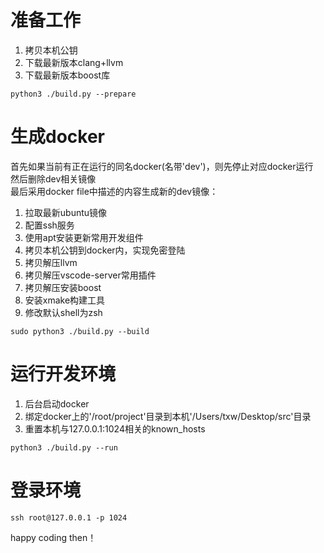 
# 准备工作
1. 拷贝本机公钥
2. 下载最新版本clang+llvm
3. 下载最新版本boost库
```shell
python3 ./build.py --prepare
```
# 生成docker
首先如果当前有正在运行的同名docker(名带'dev')，则先停止对应docker运行  
然后删除dev相关镜像  
最后采用docker file中描述的内容生成新的dev镜像：
1. 拉取最新ubuntu镜像
2. 配置ssh服务
3. 使用apt安装更新常用开发组件
4. 拷贝本机公钥到docker内，实现免密登陆
5. 拷贝解压llvm
6. 拷贝解压vscode-server常用插件
7. 拷贝解压安装boost
8. 安装xmake构建工具
9. 修改默认shell为zsh
```shell
sudo python3 ./build.py --build
```
# 运行开发环境
1. 后台启动docker
2. 绑定docker上的'/root/project'目录到本机'/Users/txw/Desktop/src'目录
3. 重置本机与127.0.0.1:1024相关的known_hosts
```shell
python3 ./build.py --run
```
# 登录环境
```shell
ssh root@127.0.0.1 -p 1024
```
happy coding then！